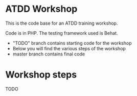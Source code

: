 # ATDD Workshop
This is the code base for an ATDD training workshop.

Code is in PHP. The testing framework used is Behat.

- "TODO" branch contains starting code for the workshop 
- Below you will find the various steps of the workshop
- master branch contains final code

# Workshop steps
TODO
